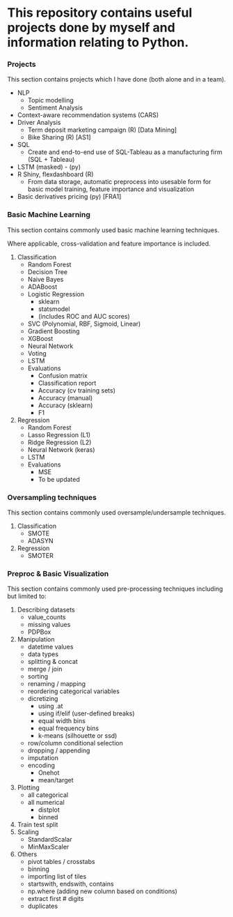 # This repository contains useful projects done by myself and information relating to Python.

### Projects
This section contains projects which I have done (both alone and in a team).
- NLP
   - Topic modelling
   - Sentiment Analysis
- Context-aware recommendation systems (CARS)
- Driver Analysis
   - Term deposit marketing campaign (R) [Data Mining]
   - Bike Sharing (R) [AS1]
- SQL 
   - Create and end-to-end use of SQL-Tableau as a manufacturing firm (SQL + Tableau)
- LSTM (masked) - (py)
- R Shiny, flexdashboard (R)
   - From data storage, automatic preprocess into usesable form for basic model training, feature importance and visualization
- Basic derivatives pricing (py) [FRA1]

### Basic Machine Learning
This section contains commonly used basic machine learning techniques.

Where applicable, cross-validation and feature importance is included.
1. Classification
   - Random Forest
   - Decision Tree
   - Naive Bayes
   - ADABoost
   - Logistic Regression
      - sklearn
      - statsmodel
      - (includes ROC and AUC scores)
   - SVC (Polynomial, RBF, Sigmoid, Linear)
   - Gradient Boosting
   - XGBoost
   - Neural Network
   - Voting
   - LSTM
   - Evaluations
      - Confusion matrix
      - Classification report
      - Accuracy (cv training sets)
      - Accuracy (manual)
      - Accuracy (sklearn)
      - F1
2. Regression
   - Random Forest
   - Lasso Regression (L1)
   - Ridge Regression (L2)
   - Neural Network (keras)
   - LSTM
   - Evaluations
      - MSE
      - To be updated
    
### Oversampling techniques
This section contains commonly used oversample/undersample techniques.
1. Classification
   - SMOTE
   - ADASYN
2. Regression
   - SMOTER

### Preproc & Basic Visualization
This section contains commonly used pre-processing techniques including but limited to:
1. Describing datasets
   - value_counts
   - missing values
   - PDPBox
2. Manipulation
   - datetime values
   - data types
   - splitting & concat
   - merge / join
   - sorting
   - renaming / mapping
   - reordering categorical variables
   - dicretizing
     - using .at
     - using if/elif (user-defined breaks)
     - equal width bins
     - equal frequency bins
     - k-means (silhouette or ssd)
   - row/column conditional selection
   - dropping / appending
   - imputation
   - encoding
     - Onehot
     - mean/target
3. Plotting
   - all categorical
   - all numerical
     - distplot
     - binned
4. Train test split
5. Scaling
   - StandardScalar
   - MinMaxScaler
6. Others
   - pivot tables / crosstabs
   - binning
   - importing list of tiles
   - startswith, endswith, contains
   - np.where (adding new column based on conditions)
   - extract first # digits
   - duplicates
  

   

